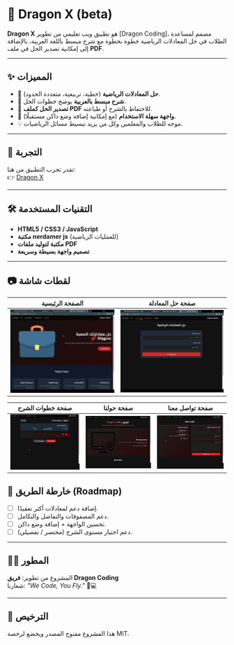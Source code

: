 # 🐉 Dragon X (beta)

**Dragon X** هو تطبيق ويب تعليمي من تطوير [Dragon Coding]، مصمم لمساعدة الطلاب في حل المعادلات الرياضية خطوة بخطوة مع شرح مبسط باللغة العربية، بالإضافة إلى إمكانية تصدير الحل في ملف **PDF**.

---

## ✨ المميزات

- 🔢 **حل المعادلات الرياضية** (خطية، تربيعية، متعددة الحدود).
- 📝 **شرح مبسط بالعربية** يوضح خطوات الحل.
- 📄 **تصدير الحل كملف PDF** للاحتفاظ بالشرح أو طباعته.
- 🌙 **واجهة سهلة الاستخدام** (مع إمكانية إضافة وضع داكن مستقبلًا).
- 💡 موجه للطلاب والمعلمين وكل من يريد تبسيط مسائل الرياضيات.

---

## 🚀 التجربة

تقدر تجرب التطبيق من هنا:  
👉 [Dragon X](https://dragon-x-beta.netlify.app/)

---

## 🛠️ التقنيات المستخدمة

- **HTML5 / CSS3 / JavaScript**
- **مكتبة nerdamer js** (للعمليات الرياضية)
- **مكتبة لتوليد ملفات PDF**
- **تصميم واجهة بسيطة وسريعة**

---

## 📷 لقطات شاشة

| الصفحة الرئيسية | صفحة حل المعادلة |
|-----------------|------------------|
| ![الصفحة الرئيسية](screenshots/home.png) | ![صفحة حل المعادلة](screenshots/solve.png) |

| صفحة خطوات الشرح | صفحة حولنا | صفحة تواصل معنا |
|------------------|------------|-----------------|
| ![صفحة خطوات الشرح](screenshots/steps.png) | ![صفحة حولنا](screenshots/about.png) | ![صفحة تواصل معنا](screenshots/contact.png) |

## 📌 خارطة الطريق (Roadmap)

- [ ] إضافة دعم لمعادلات أكثر تعقيدًا.  
- [ ] دعم المصفوفات والتفاضل والتكامل.  
- [ ] تحسين الواجهة + إضافة وضع داكن.  
- [ ] دعم اختيار مستوى الشرح (مختصر / تفصيلي).  

---

## 👨‍💻 المطور

المشروع من تطوير: **فريق Dragon Coding**  
شعارنا: *"We Code, You Fly."* 🐉💻

---

## 📜 الترخيص

هذا المشروع مفتوح المصدر ويخضع لرخصة MIT.
